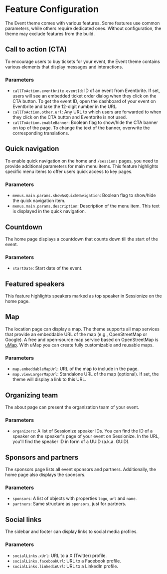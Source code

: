 # Feature Configuration

The Event theme comes with various features. Some features use common
parameters, while others require dedicated ones. Without configuration, the
theme may exclude features from the build.

## Call to action (CTA)

To encourage users to buy tickets for your event, the Event theme contains
various elements that display messages and interactions.

### Parameters

-   `callToAction.eventbrite.eventId`: ID of an event from Eventbrite. If set,
    users will see an embedded ticket order dialog when they click on the CTA
    button. To get the event ID, open the dashboard of your event on Eventbrite and
    take the 12-digit number in the URL.
-   `callToAction.other.url`: Any URL to which users are forwarded to when they
    click on the CTA button and Eventbrite is not used.
-   `callToAction.enableBanner`: Boolean flag to show/hide the CTA banner on top
    of the page. To change the text of the banner, overwrite the corresponding
    translations.

## Quick navigation

To enable quick navigation on the home and `/sessions` pages, you need to provide
additional parameters for main menu items. This feature highlights specific menu
items to offer users quick access to key pages.

### Parameters

-   `menus.main.params.showAsQuickNavigation`: Boolean flag to show/hide the quick navigation item.
-   `menus.main.params.description`: Description of the menu item. This text is displayed in the quick navigation.

## Countdown

The home page displays a countdown that counts down till the start of the event.

### Parameters

-   `startDate`: Start date of the event.

## Featured speakers

This feature highlights speakers marked as top speaker in Sessionize on the home
page.

## Map

The location page can display a map. The theme supports all map services that
provide an embeddable URL of the map (e.g., OpenStreetMap or Google). A free and
open-source map service based on OpenStreetMap is
[uMap](https://umap.openstreetmap.de). With uMap you can create fully
customizable and reusable maps.

### Parameters

-   `map.embeddableMapUrl`: URL of the map to include in the page.
-   `map.viewLargerMapUrl`: Standalone URL of the map (optional). If set, the
    theme will display a link to this URL.

## Organizing team

The about page can present the organization team of your event.

### Parameters

-   `organizers`: A list of Sessionize speaker IDs. You can find the ID of a speaker
    on the speaker's page of your event on Sessionize. In the URL, you'll find the
    speaker ID in form of a UUID (a.k.a. GUID).

## Sponsors and partners

The sponsors page lists all event sponsors and partners. Additionally, the home
page also displays the sponsors.

### Parameters

-   `sponsors`: A list of objects with properties `logo`, `url` and `name`.
-   `partners`: Same structure as `sponsors`, just for partners.

## Social links

The sidebar and footer can display links to social media profiles.

### Parameters

-   `socialLinks.xUrl`: URL to a X (Twitter) profile.
-   `socialLinks.facebookUrl`: URL to a Facebook profile.
-   `socialLinks.linkedinUrl`: URL to a LinkedIn profile.
